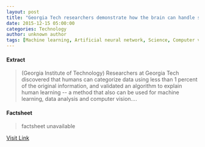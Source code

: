 ```yaml
---
layout: post
title: "Georgia Tech researchers demonstrate how the brain can handle so much data"
date: 2015-12-15 05:00:00
categories: Technology
author: unknown author
tags: [Machine learning, Artificial neural network, Science, Computer vision, Theory, Research, Data, Computer science, Learning, Phenomenology, Science and technology, Cybernetics, Psychology, Neuropsychology, Neuropsychological assessment, Emergence, Neuroscience, Epistemology, Psychological concepts, Cognition, Cognitive science]
---
```



#### Extract
>(Georgia Institute of Technology) Researchers at Georgia Tech discovered that humans can categorize data using less than 1 percent of the original information, and validated an algorithm to explain human learning -- a method that also can be used for machine learning, data analysis and computer vision....

#### Factsheet
>factsheet unavailable

[Visit Link](http://www.eurekalert.org/pub_releases/2015-12/giot-gtr121515.php)


